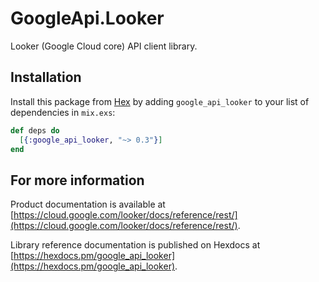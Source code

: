 # GoogleApi.Looker

Looker (Google Cloud core) API client library.



## Installation

Install this package from [Hex](https://hex.pm) by adding
`google_api_looker` to your list of dependencies in `mix.exs`:

```elixir
def deps do
  [{:google_api_looker, "~> 0.3"}]
end
```

## For more information

Product documentation is available at [https://cloud.google.com/looker/docs/reference/rest/](https://cloud.google.com/looker/docs/reference/rest/).

Library reference documentation is published on Hexdocs at
[https://hexdocs.pm/google_api_looker](https://hexdocs.pm/google_api_looker).
